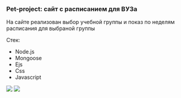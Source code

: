 <h3>Pet-project: сайт с расписанием для ВУЗа</h3>
<p>
    На сайте реализован выбор учебной группы и показ по неделям расписания для выбраной группы <br>
</p>

<p>Стек:</p>
<ul>
    <li>Node.js</li>
    <li>Mongoose</li>
    <li>Ejs</li>
    <li>Css</li>
    <li>Javascript</li>
</ul>

<img src="https://sun9-52.userapi.com/impg/abvUZmW-Hz7_CqPv-nu6G6aVmxRPq9_50c5wyg/DvJOEqMLrF4.jpg?size=1193x911&quality=96&sign=88426af8ee1fe9cfb48a244c70d2e225&type=album" max-width="700" />
<img src="https://sun9-86.userapi.com/impg/xXzp2tpeunCQcQeKe2Ekq-4gqhv6qVhYFyzLNQ/pi8K-SCM8UA.jpg?size=1528x930&quality=96&sign=392b0009eb797a6bb8ce62be0e829c59&type=album" max-width="700" />

 
